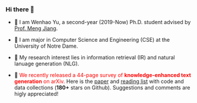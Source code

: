 ### Hi there 👋

- 🔭 I am Wenhao Yu, a second-year (2019-Now) Ph.D. student advised by [Prof. Meng Jiang](http://www.meng-jiang.com/).
- 🌱 I am major in Computer Science and Engineering (CSE) at the University of Notre Dame. 
- 🤔 My research interest lies in information retrieval (IR) and natural lanuage generation (NLG).

- 👯 <font color='red'> We recently released a 44-page survey of **knowledge-enhanced text generation** on arXiv.</font> Here is the [paper](https://arxiv.org/abs/2010.04389) and [reading list](https://github.com/wyu97/KENLG-Reading) with code and data collections (**180+** stars on Github). Suggestions and comments are higly appreciated!

